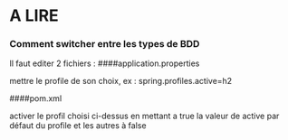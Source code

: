 # A LIRE

### Comment switcher entre les types de BDD


Il faut editer 2 fichiers :
####application.properties

mettre le profile de son choix, ex : spring.profiles.active=h2

####pom.xml

activer le profil choisi ci-dessus en mettant a true la valeur de active par défaut du profile et les autres à false